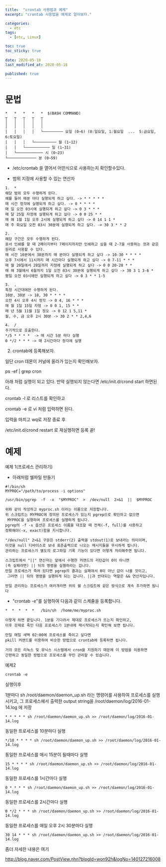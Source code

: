 ```yaml
---
title:  "crontab 사용법과 예제"
excerpt: "crontab 사용법을 예제로 알아보자."

categories:
  - etc
tags:
  - [etc, Linux]

toc: true
toc_sticky: true
 
date: 2020-05-18
last_modified_at: 2020-05-18

published: true
---
```


# 문법

```
*   *   *   *   *  $(BASH COMMAND)
┬   ┬   ┬   ┬   ┬
│   │   │   │   │
│   │   │   │   │
│   │   │   │   └───────── 요일 (0~6) (0:일요일, 1:월요일  ...  5:금요일, 6:토요일)
│   │   │   └────────── 월 (1~12)
│   │   └─────────── 일 (1~31)
│   └──────────── 시 (0~23)
└───────────── 분 (0~59)
```

*  /etc/crontab 을 열어서 어떤식으로 사용하는지 확인할수있다.

* 범위 지정에 사용할 수 있는 연산자

```
1.  * 
해당 범위 모두 수행하게 된다.
예를 들어 매분 마다 실행되게 하고 싶다. -> * * * * *
매 시간 정각에 실행되게 하고 싶다. -> 0 * * * * 
매 일 오전 03시에 실행되게 하고 싶다 -> 0 3 * * *
매 달 25일 자정에 실행되게 하고 싶다 -> 0 0 25 * *
매 해 1월 1일 오후 2시에 실행되게 하고 싶다 -> 0 14 1 1 *
매 주 화요일 오전 03시 30분에 실행되게 하고 싶다. -> 30 3 * * 2

2.  - 
해당 구간은 모두 수행하게 된다.
문서 인쇄를 할 때 2페이지부터 7페이지까지만 인쇄하고 싶을 때 2-7을 사용하는 것과 같은 원리로 사용할 수 있다.
매 시간 10분에서 30분까지 매 분마다 실행되게 하고 싶다 -> 10-30 * * * *
오후 7시에서 11시까지 매 시간마다 실행되게 하고 싶다 -> 0 7-11 * * *
매 월 20일에서 28일까지 자정에 실행되게 하고 싶다 -> 0 0 20-28 * *
매 해 3월에서 6월까지 1일 오전 03시 30분에 실행되게 하고 싶다 -> 30 3 1 3-6 *
평일 오전 03시에만 실행되게 하고 싶다 -> 0 3 * * 1-5 

3.  ,
특정 시간대에만 수행하게 된다.
10분, 30분 -> 10, 30 * * * *
오전 4시 오후 4시 정각 -> 0 4, 16 * * *
매 월 1일 15일 자정 -> 0 0 1, 15 * *
매 년 5월 11월 1일 정오 -> 0 12 1 5,11 *
월, 수, 금 오후 2시 30분 -> 30 2 * * 2,4,6

4.  /
주기적으로 호출한다.
*/5 * * * *  -> 매 시간 5분 마다 실행
0 */2 * * * -> 매 2시간마다 정각에 실행
```

2. crontab에 등록해보자.

일단 cron 데몬이 커널에 올라가 있는지 확인해보자.

ps -ef | grep cron

아래 처럼 실행이 되고 있다. 만약 실행되지 않는다면 /etc/init.d/crond start 하면된다.

crontab -l 로 리스트를 확인하고

crontab -e 로 vi 처럼 입력하면 된다.

입력을 마치고 wq로 저장 종료 후

/etc/init.d/crond restart 로 재실행하면 등록 끝!


# 예제
예제 1(프로세스 관리하기)

- 아래처럼 쉘파일 만들기

```
#!/bin/sh
MYPROC="/path/to/process -i options"

/usr/bin/pgrep  -f  -x  "$MYPROC"  >  /dev/null  2>&1  ||  $MYPROC
```

```
위와 같이 작성하고 myproc.sh 이라는 이름으로 저장합니다. 
위 스크립트는 MYPROC에 정의된 프로세스가 있는지 pgrep으로 확인하고 없으면
 MYPROC을 실행하여 프로세스를 실행하게 됩니다. 
pgrep의 -f -x 옵션은 프로세스 이름을 대조할 때 전체(-f, full)를 사용하고 
정확해야(-x, exact)함을 지시합니다.

"/dev/null" 2>&1 구문은 stderr(2) 출력을 stdout(1)로 보내라는 의미이며, 
이것을 null 디바이스로 보내 표준출력으로 나오는 메시지들을 무시하게 됩니다. 
관리하는 프로세스가 별도의 로그파일 기록 기능이 있다면 이렇게 처리해주면 됩니다.

스크립트에서 "||" 연산자는 앞에서 수행한 커맨드의 리턴값이 0이 아니면 
(즉 실패라면) || 뒤의 명령을 실행하라는 겁니다. 
만일 프로세스가 죽어 있다면 pgrep의 결과는 실패여서 0이 아닌 값이 나올 것이고,
 그러면 || 뒤의 명령을 실행하게 되는 겁니다. ||과 반대되는 역할은 && 연산자입니다.

만일 관리하는 프로세스가 여러개라면 위의 쉘 스크립트에 같은 방식으로 계속 추가하면 됩니다

```

- "crontab -e"를 실행하여 다음과 같이 스케쥴을 등록합니다.

```
*  *  *  *  *   /bin/sh  /home/me/myproc.sh
```

```
이렇게 하면 끝입니다. 1분을 기다려서 제대로 프로세스가 뜨는지 확인하고, 
이후 강제로 죽인 다음 프로세스가 1분내에 재시작되는지 확인해 보면 됩니다.

만일 매일 새벽 02:00에 프로세스를 죽이고 싶다면 
pkill 커맨드를 이용하여 비슷한 방법으로 crontab에 등록하면 됩니다.

거의 모든 리눅스 및 유닉스 시스템에서 cron을 지원하기 때문에 이 방법을 이용하면 
간편하고 동일한 방법으로 프로세스를 무인 관리할 수 있습니다.
```


예제2

```
crontab -e
```

실행이후 

1분마다 sh /root/daemon/daemon_up.sh 라는 명령어를 사용하여 프로세스를 실행시키고, 그 프로세스에서 출력한 output string을 /root/daemon/log/2016-01-14.log 에 저장

```
* * * * * sh /root/daemon/daemon_up.sh >> /root/daemon/log/2016-01-14.log
```

동일한 프로세스를 10분마다 실행

```
*/10 * * * * sh /root/daemon/daemon_up.sh >> /root/daemon/log/2016-01-14.log
```

동일한 프로세스를 매시 15분이 될때마다 실행

```
﻿15 * * * * sh /root/daemon/daemon_up.sh >> /root/daemon/log/2016-01-14.log
```

동일한 프로세스를 1시간마다 실행

```
﻿0 * * * * sh /root/daemon/daemon_up.sh >> /root/daemon/log/2016-01-14.log
```

동일한 프로세스를 2시간마다 실행

```
0 */2 * * * sh /root/daemon/daemon_up.sh >> /root/daemon/log/2016-01-14.log
```

동일한 프로세스를 매일 오후 2시 30분마다 실행

```
﻿30 14 * * * sh /root/daemon/daemon_up.sh >> /root/daemon/log/2016-01-14.log
```

좀더 자세한 내용은 여기 

http://blog.naver.com/PostView.nhn?blogId=won92h&logNo=140127216008

 

